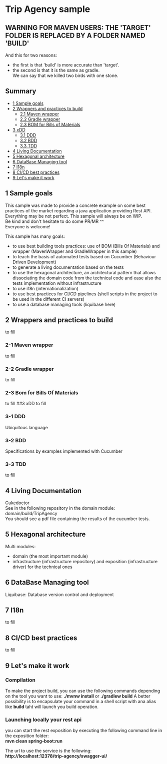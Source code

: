 # Trip Agency sample

## WARNING FOR MAVEN USERS: THE 'TARGET' FOLDER IS REPLACED BY A FOLDER NAMED 'BUILD'
And this for two reasons:
- the first is that 'build' is more accurate than 'target'.
- the second is that it is the same as gradle.  
We can say that we killed two birds with one stone.

## Summary
- [1 Sample goals](#1-sample-goals)
- [2 Wrappers and practices to build](#2-wrappers-and-practices-to-build)
  - [2.1 Maven wrapper](#2-1-Maven-wrapper)
  - [2.2 Gradle wrapper](#2-2-Gradle-wrapper)
  - [2.3 BOM for Bills of Materials](#2-3-Bom-for-Bills-Of-Materials)
- [3 xDD](#3-xDD)
  - [3.1 DDD](#3-1-DDD)
  - [3.2 BDD](#3-2-BDD)
  - [3.3 TDD](#3-3-TDD)
- [4 Living Documentation](#4-Living-Documentation)
- [5 Hexagonal architecture](#5-Hexagonal-architecture)
- [6 DataBase Managing tool](#6-DataBase-Managing-tool)
- [7 I18n](#7-I18n)
- [8 CI/CD best practices](#8-CICD-best-practices)
- [9 Let's make it work](#9-Lets-make-it-work)

## 1 Sample goals
This sample was made to provide a concrete example on some best practices of the market regarding a java application providing Rest API.  
Everything may be not perfect. This sample will always be on WIP.  
Be kind and don't hesitate to do some PR/MR ^^  
Everyone is welcome!  

This sample has many goals:
- to use best building tools practices: use of BOM (Bills Of Materials) and wrapper (MavenWrapper and GradleWrapper in this sample)
- to teach the basis of automated tests based on Cucumber (Behaviour Driven Development)
- to generate a living documentation based on the tests
- to use the hexagonal architecture, an architectural pattern that allows dissociating the domain code from the technical 
code and ease also the tests implementation without infrastructure
- to use i18n (internationalization)
- to use best practices for CI/CD pipelines (shell scripts in the project to be used in the different CI servers)
- to use a database managing tools (liquibase here)

## 2 Wrappers and practices to build
to fill
### 2-1 Maven wrapper
to fill
### 2-2 Gradle wrapper
to fill
### 2-3 Bom for Bills Of Materials
to fill
##3 xDD
to fill
### 3-1 DDD
Ubiquitous language
### 3-2 BDD
Specifications by examples implemented with Cucumber
### 3-3 TDD
to fill
## 4 Living Documentation
Cukedoctor  
See in the following repository in the domain module: domain/build/TripAgency   
You should see a pdf file containing the results of the cucumber tests.
## 5 Hexagonal architecture
Multi modules: 
- domain (the most important module)
- infrastructure (infrastructure repository) and exposition (infrastructure driver) for the technical ones
## 6 DataBase Managing tool
Liquibase: Database version control and deployment
## 7 I18n
to fill
## 8 CI/CD best practices
to fill

## 9 Let's make it work
### Compilation
To make the project build, you can use the following commands depending on the tool you want to use:
**./mvnw install** or **./gradlew build**
A better possibility is to encapsulate your command in a shell script with ana alias like **build** taht will launch you build operation.

### Launching locally your rest api
you can start the rest exposition by executing the following command line in the exposition folder:  
**mvn clean spring-boot:run**  

The url to use the service is the following:  
**http://localhost:12378/trip-agency/swagger-ui/**